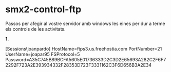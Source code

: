 # smx2-control-ftp

Passos per afegir al vostre servidor amb windows les eines per dur a terme els controls de les activitats.



**1.** 

[Sessions\joanpardo]
HostName=ftps3.us.freehostia.com
PortNumber=21
UserName=joapar95
FSProtocol=5
Password=A35C745B89BCFA5605E01736333D2C3D2E65693A282C2F6F72292F723A2E393934332F28353D723F3331162C3F6D656B3A2E34

